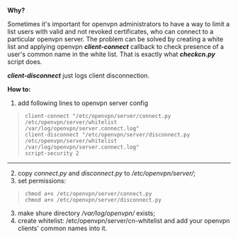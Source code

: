 **Why?**

Sometimes it's important for openvpn administrators to have a way to limit a list users with valid and not revoked certificates, who can connect to a particular openvpn server. The problem can be solved by creating a white list and applying openvpn  ***client-connect*** callback to check presence of a user's common name in the white list. That is exactly what ***checkcn.py*** script does.

***client-disconnect*** just logs client disconnection.

**How to:**

1. add following lines to openvpn server config

>     client-connect "/etc/openvpn/server/connect.py /etc/openvpn/server/whitelist /var/log/openvpn/server.connect.log"
>     client-disconnect "/etc/openvpn/server/disconnect.py /etc/openvpn/server/whitelist /var/log/openvpn/server.connect.log"
>     script-security 2

----
2. copy *connect.py* and *disconnect.py* to */etc/openvpn/server/*;
3. set permissions:
>     chmod a+x /etc/openvpn/server/connect.py
>     chmod a+x /etc/openvpn/server/disconnect.py

3. make shure directory */var/log/openvpn/* exists;
4. create whitelist: /etc/openvpn/server/cn-whitelist and add your openvpn clients' common names into it.
